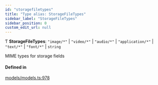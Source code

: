 ```yaml
---
id: "storagefiletypes"
title: "Type alias: StorageFileTypes"
sidebar_label: "StorageFileTypes"
sidebar_position: 0
custom_edit_url: null
---
```


Ƭ **StorageFileTypes**: ``"image/*"`` \| ``"video/*"`` \| ``"audio/*"`` \| ``"application/*"`` \| ``"text/*"`` \| ``"font/*"`` \| `string`

MIME types for storage fields

#### Defined in

[models/models.ts:978](https://github.com/Camberi/firecms/blob/42dd384/src/models/models.ts#L978)
